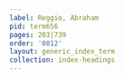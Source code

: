 ```yaml
---
label: Reggio, Abraham
pid: term656
pages: 203|739
order: '0812'
layout: generic_index_term
collection: index-headings
---
```

